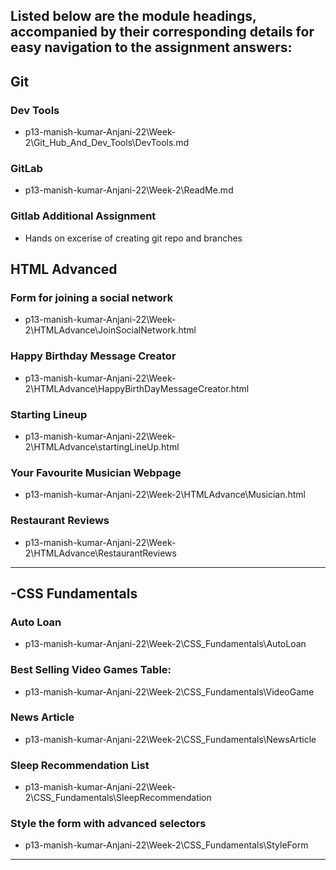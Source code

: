 ## Listed below are the module headings, accompanied by their corresponding details for easy navigation to the assignment answers:




## Git

### Dev Tools
- p13-manish-kumar-Anjani-22\Week-2\Git_Hub_And_Dev_Tools\DevTools.md

### GitLab

- p13-manish-kumar-Anjani-22\Week-2\ReadMe.md

### Gitlab Additional Assignment
- Hands on excerise of creating git repo and branches

## HTML Advanced

### Form for joining a social network
- p13-manish-kumar-Anjani-22\Week-2\HTMLAdvance\JoinSocialNetwork.html

### Happy Birthday Message Creator
- p13-manish-kumar-Anjani-22\Week-2\HTMLAdvance\HappyBirthDayMessageCreator.html

### Starting Lineup
- p13-manish-kumar-Anjani-22\Week-2\HTMLAdvance\startingLineUp.html

### Your Favourite Musician Webpage
- p13-manish-kumar-Anjani-22\Week-2\HTMLAdvance\Musician.html

### Restaurant Reviews
- p13-manish-kumar-Anjani-22\Week-2\HTMLAdvance\RestaurantReviews

***
## -CSS Fundamentals

### Auto Loan

- p13-manish-kumar-Anjani-22\Week-2\CSS_Fundamentals\AutoLoan

###  Best Selling Video Games Table:       
 - p13-manish-kumar-Anjani-22\Week-2\CSS_Fundamentals\VideoGame

### News Article
- p13-manish-kumar-Anjani-22\Week-2\CSS_Fundamentals\NewsArticle

### Sleep Recommendation List
- p13-manish-kumar-Anjani-22\Week-2\CSS_Fundamentals\SleepRecommendation

### Style the form with advanced selectors
- p13-manish-kumar-Anjani-22\Week-2\CSS_Fundamentals\StyleForm

***
